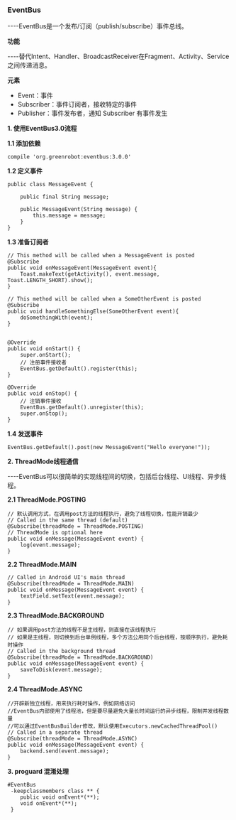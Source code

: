 ### EventBus

----EventBus是一个发布/订阅（publish/subscribe）事件总线。

**功能**

----替代Intent、Handler、BroadcastReceiver在Fragment、Activity、Service之间传递消息。

**元素**
- Event：事件
- Subscriber：事件订阅者，接收特定的事件
- Publisher：事件发布者，通知 Subscriber 有事件发生

**1. 使用EventBus3.0流程**

**1.1 添加依赖**

```
compile 'org.greenrobot:eventbus:3.0.0'
```

**1.2 定义事件**

```
public class MessageEvent {

    public final String message;

    public MessageEvent(String message) {
        this.message = message;
    }
}
```

**1.3 准备订阅者**

```
// This method will be called when a MessageEvent is posted 
@Subscribe 
public void onMessageEvent(MessageEvent event){ 
    Toast.makeText(getActivity(), event.message, Toast.LENGTH_SHORT).show(); 
} 

// This method will be called when a SomeOtherEvent is posted 
@Subscribe 
public void handleSomethingElse(SomeOtherEvent event){     
    doSomethingWith(event); 
}


@Override
public void onStart() {
    super.onStart();
    // 注册事件接收者
    EventBus.getDefault().register(this);
}

@Override
public void onStop() {
    // 注销事件接收
    EventBus.getDefault().unregister(this);
    super.onStop();
}
```

**1.4 发送事件**

```
EventBus.getDefault().post(new MessageEvent("Hello everyone!"));
```

**2. ThreadMode线程通信**

----EventBus可以很简单的实现线程间的切换，包括后台线程、UI线程、异步线程。

**2.1 ThreadMode.POSTING**

```
// 默认调用方式，在调用post方法的线程执行，避免了线程切换，性能开销最少
// Called in the same thread (default) 
@Subscribe(threadMode = ThreadMode.POSTING) 
// ThreadMode is optional here 
public void onMessage(MessageEvent event) { 
    log(event.message); 
}
```

**2.2 ThreadMode.MAIN**

```
// Called in Android UI's main thread 
@Subscribe(threadMode = ThreadMode.MAIN) 
public void onMessage(MessageEvent event) {
    textField.setText(event.message); 
}
```

**2.3 ThreadMode.BACKGROUND**

```
// 如果调用post方法的线程不是主线程，则直接在该线程执行 
// 如果是主线程，则切换到后台单例线程，多个方法公用同个后台线程，按顺序执行，避免耗时操作 
// Called in the background thread 
@Subscribe(threadMode = ThreadMode.BACKGROUND) 
public void onMessage(MessageEvent event) { 
    saveToDisk(event.message); 
}
```

**2.4 ThreadMode.ASYNC**

```
//开辟新独立线程，用来执行耗时操作，例如网络访问
//EventBus内部使用了线程池，但是要尽量避免大量长时间运行的异步线程，限制并发线程数量 
//可以通过EventBusBuilder修改，默认使用Executors.newCachedThreadPool() 
// Called in a separate thread 
@Subscribe(threadMode = ThreadMode.ASYNC) 
public void onMessage(MessageEvent event) { 
    backend.send(event.message);
}
```

**3. proguard 混淆处理**

```
#EventBus
 -keepclassmembers class ** {
    public void onEvent*(**);
    void onEvent*(**);
 }
```
